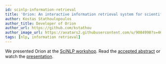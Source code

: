 ```yaml
---
id: scinlp-information-retrieval
title: 'Orion: An interactive information retrieval system for scientific knowledge discovery'
author: Kostas Stathoulopoulos
author_title: Developer of Orion
author_url: https://github.com/kstathou
author_image_url: https://avatars2.githubusercontent.com/u/9084998?s=460&u=8e9abc2c4ed2c5241729b91e79eb4f5a6a8bc6c1&v=4
tags: [nlp, information retrieval]
---
```


We presented Orion at the [SciNLP workshop](https://scinlp.org/). Read the [accepted abstract](https://bit.ly/2BiiAj5) or watch the [presentation](https://youtu.be/m0s5sjlpfAY).
